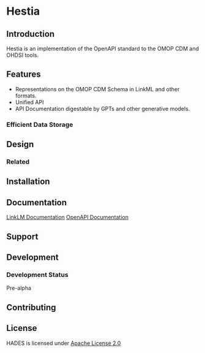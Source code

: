 # Hestia

## Introduction

Hestia is an implementation of the OpenAPI standard to the OMOP CDM and OHDSI tools.

## Features

- Representations on the OMOP CDM Schema in LinkML and other formats.
- Unified API
- API Documentation digestable by GPTs and other generative models.

### Efficient Data Storage

## Design

### Related

## Installation

## Documentation

[LinkLM Documentation](https://linkml.io/linkml/)
[OpenAPI Documentation](https://spec.openapis.org/oas/latest.html)

## Support

## Development
### Development Status
Pre-alpha 

## Contributing

## License
HADES is licensed under [Apache License 2.0](./LICENSE)